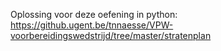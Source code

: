Oplossing voor deze oefening in python: <br />
https://github.ugent.be/tnnaesse/VPW-voorbereidingswedstrijd/tree/master/stratenplan
